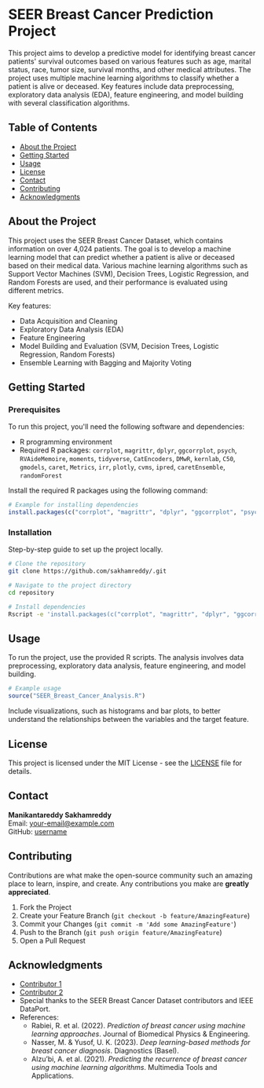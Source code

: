 # SEER Breast Cancer Prediction Project
This project aims to develop a predictive model for identifying breast cancer patients' survival outcomes based on various features such as age, marital status, race, tumor size, survival months, and other medical attributes. The project uses multiple machine learning algorithms to classify whether a patient is alive or deceased. Key features include data preprocessing, exploratory data analysis (EDA), feature engineering, and model building with several classification algorithms.

## Table of Contents
- [About the Project](#about-the-project)
- [Getting Started](#getting-started)
- [Usage](#usage)
- [License](#license)
- [Contact](#contact)
- [Contributing](#contributing)
- [Acknowledgments](#acknowledgments)

## About the Project
This project uses the SEER Breast Cancer Dataset, which contains information on over 4,024 patients. The goal is to develop a machine learning model that can predict whether a patient is alive or deceased based on their medical data. Various machine learning algorithms such as Support Vector Machines (SVM), Decision Trees, Logistic Regression, and Random Forests are used, and their performance is evaluated using different metrics.

Key features:
- Data Acquisition and Cleaning
- Exploratory Data Analysis (EDA)
- Feature Engineering
- Model Building and Evaluation (SVM, Decision Trees, Logistic Regression, Random Forests)
- Ensemble Learning with Bagging and Majority Voting

## Getting Started
### Prerequisites
To run this project, you'll need the following software and dependencies:

- R programming environment
- Required R packages: `corrplot`, `magrittr`, `dplyr`, `ggcorrplot`, `psych`, `RVAideMemoire`, `moments`, `tidyverse`, `CatEncoders`, `DMwR`, `kernlab`, `C50`, `gmodels`, `caret`, `Metrics`, `irr`, `plotly`, `cvms`, `ipred`, `caretEnsemble`, `randomForest`

Install the required R packages using the following command:

```r
# Example for installing dependencies
install.packages(c("corrplot", "magrittr", "dplyr", "ggcorrplot", "psych", "RVAideMemoire", "moments", "tidyverse", "CatEncoders", "DMwR", "kernlab", "C50", "gmodels", "caret", "Metrics", "irr", "plotly", "cvms", "ipred", "caretEnsemble", "randomForest"))
```

### Installation
Step-by-step guide to set up the project locally.

```bash
# Clone the repository
git clone https://github.com/sakhamreddy/.git

# Navigate to the project directory
cd repository

# Install dependencies
Rscript -e 'install.packages(c("corrplot", "magrittr", "dplyr", "ggcorrplot", "psych", "RVAideMemoire", "moments", "tidyverse", "CatEncoders", "DMwR", "kernlab", "C50", "gmodels", "caret", "Metrics", "irr", "plotly", "cvms", "ipred", "caretEnsemble", "randomForest"))'
```

## Usage
To run the project, use the provided R scripts. The analysis involves data preprocessing, exploratory data analysis, feature engineering, and model building.

```r
# Example usage
source("SEER_Breast_Cancer_Analysis.R")
```

Include visualizations, such as histograms and bar plots, to better understand the relationships between the variables and the target feature.

## License
This project is licensed under the MIT License - see the [LICENSE](LICENSE) file for details.

## Contact
**Manikantareddy Sakhamreddy**  
Email: [your-email@example.com](mailto:your-email@example.com)  
GitHub: [username](https://github.com/username)

## Contributing
Contributions are what make the open-source community such an amazing place to learn, inspire, and create. Any contributions you make are **greatly appreciated**.

1. Fork the Project
2. Create your Feature Branch (`git checkout -b feature/AmazingFeature`)
3. Commit your Changes (`git commit -m 'Add some AmazingFeature'`)
4. Push to the Branch (`git push origin feature/AmazingFeature`)
5. Open a Pull Request

## Acknowledgments
- [Contributor 1](https://github.com/contributor1)
- [Contributor 2](https://github.com/contributor2)
- Special thanks to the SEER Breast Cancer Dataset contributors and IEEE DataPort.
- References:
  - Rabiei, R. et al. (2022). *Prediction of breast cancer using machine learning approaches*. Journal of Biomedical Physics & Engineering.
  - Nasser, M. & Yusof, U. K. (2023). *Deep learning-based methods for breast cancer diagnosis*. Diagnostics (Basel).
  - Alzu’bi, A. et al. (2021). *Predicting the recurrence of breast cancer using machine learning algorithms*. Multimedia Tools and Applications.

